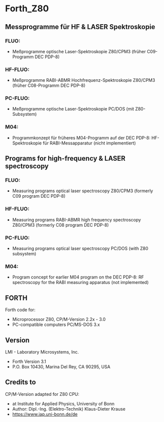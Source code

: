 # Forth_Z80

## Messprogramme für HF & LASER Spektroskopie
### FLUO:
-  Meßprogramme optische Laser-Spektroskopie Z80/CPM3 (früher C09-Programm DEC PDP-8)
### HF-FLUO:
-  Meßprogramme RABI-ABMR Hochfrequenz-Spektroskopie Z80/CPM3 (früher C08-Programm DEC PDP-8)
### PC-FLUO: 
- Meßprogramme optische Laser-Spektroskopie PC/DOS (mit Z80-Subsystem)
### M04:
- Programmkonzept für früheres M04-Programm auf der DEC PDP-8: HF-Spektroskopie für RABI-Messapparatur (nicht implementiert)
  
## Programs for high-frequency & LASER spectroscopy
### FLUO:
- Measuring programs optical laser spectroscopy Z80/CPM3 (formerly C09 program DEC PDP-8)
### HF-FLUO:
- Measuring programs RABI-ABMR high frequency spectroscopy Z80/CPM3 (formerly C08 program DEC PDP-8)
### PC-FLUO:
- Measuring programs optical laser spectroscopy PC/DOS (with Z80 subsystem)
### M04:
- Program concept for earlier M04 program on the DEC PDP-8: RF spectroscopy for the RABI measuring apparatus (not implemented) 
                  
## FORTH
Forth code for: 
- Microprocessor Z80, CP/M-Version 2.2x - 3.0
- PC-compatible computers PC/MS-DOS 3.x

## Version 
LMI - Laboratory Microsystems, Inc. 
- Forth Version 3.1  
- P.O. Box 10430, Marina Del Rey, CA 90295, USA

## Credits to
CP/M-Version adapted for Z80 CPU:  
- at Institute for Applied Physics, University of Bonn 
- Author: Dipl.-Ing. (Elektro-Technik) Klaus-Dieter Krause
- https://www.iap.uni-bonn.de/de
